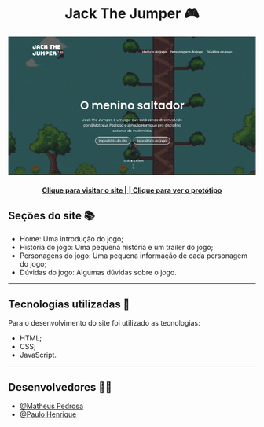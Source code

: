 <h1 align="center">Jack The Jumper 🎮</h1>

![Imagem do site](./assets/imgs/bg/bg-readme.png)

<div align="center">
    <h4>
    <a href="https://phenrique01.github.io/Jack-The-Jumper/">Clique para visitar o site | </a>
    <a href="https://www.figma.com/design/A3dSfxgXB3coJAzQsrpeQR/prototipo-site-jogo?node-id=0%3A1&t=9AvdTITsjMBmYgkt-1"> | Clique para ver o protótipo</a>
    </h4>
</div>

<h2>Seções do site 📚</h2>

<ul>
    <li>Home: Uma introdução do jogo;</li>
    <li>História do jogo: Uma pequena história e um trailer do jogo;</li>
    <li>Personagens do jogo: Uma pequena informação de cada personagem do jogo;</li>
    <li>Dúvidas do jogo: Algumas dúvidas sobre o jogo.</li>
</ul>

---

<h2>Tecnologias utilizadas 💼</h2>

<span>Para o desenvolvimento do site foi utilizado as tecnologias:</span>

<ul>
    <li>HTML;</li>
    <li>CSS;</li>
    <li>JavaScript.</li>
</ul>

---

<h2>Desenvolvedores 👨‍💻</h2>

<ul>
    <li><a href="https://github.com/matheuspedrosam">@Matheus Pedrosa</a></li>
    <li><a href="https://github.com/PHenrique01">@Paulo Henrique</a></li>
</ul>